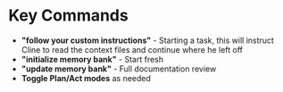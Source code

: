 # Key Commands

- **"follow your custom instructions"** - Starting a task, this will instruct Cline to read the context files and continue where he left off
- **"initialize memory bank"** - Start fresh
- **"update memory bank"** - Full documentation review
- **Toggle Plan/Act modes** as needed